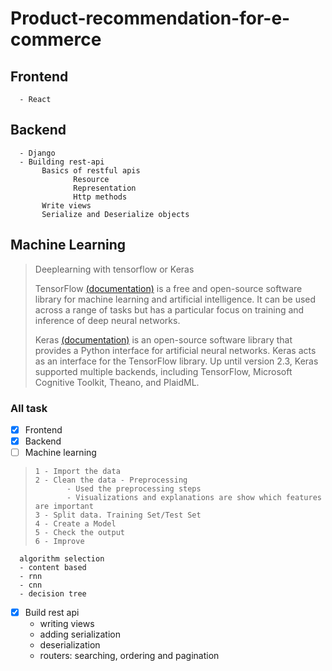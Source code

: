 # Product-recommendation-for-e-commerce
## Frontend 
      - React
## Backend 
      - Django
      - Building rest-api
           Basics of restful apis
                  Resource
                  Representation
                  Http methods
           Write views
           Serialize and Deserialize objects
           
## Machine Learning
> Deeplearning with tensorflow or Keras
>
> TensorFlow [(documentation)](https://www.tensorflow.org/resources/learn-ml?gclid=Cj0KCQjwxtSSBhDYARIsAEn0thRPqNktAjyOnLeQky-Bvrc9HbauJkA2Zk0o26eXDgtC4uZh3UmUy1AaAg45EALw_wcB) is a free and open-source software library for machine learning and artificial intelligence. It can be used across a range of tasks but has a particular focus on training and inference of deep neural networks. 
>
> Keras [(documentation)](https://keras.io/)
> is an open-source software library that provides a Python interface for artificial neural networks. Keras acts as an interface for the TensorFlow library. Up until version 2.3, Keras supported multiple backends, including TensorFlow, Microsoft Cognitive Toolkit, Theano, and PlaidML.

### All task

- [x] Frontend 
- [x] Backend 
- [ ] Machine learning 
>     1 - Import the data
>     2 - Clean the data - Preprocessing
>            - Used the preprocessing steps
>            - Visualizations and explanations are show which features are important		
>     3 - Split data. Training Set/Test Set
>     4 - Create a Model 
>     5 - Check the output
>     6 - Improve
      algorithm selection
      - content based
      - rnn
      - cnn
      - decision tree
- [X] Build rest api
     - writing views
     - adding serialization
     - deserialization
     - routers: searching, ordering and pagination
	
      

